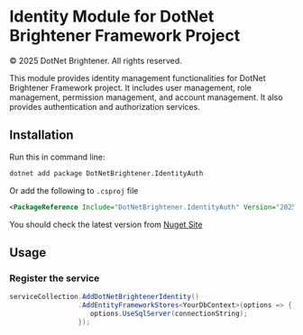 # Identity Module for DotNet Brightener Framework Project

&copy; 2025 DotNet Brightener. All rights reserved.

This module provides identity management functionalities for DotNet Brightener Framework project. It includes user management, role management, permission management, and account management. It also provides authentication and authorization services.

## Installation

Run this in command line:

``` bash
dotnet add package DotNetBrightener.IdentityAuth
```

Or add the following to `.csproj` file

```xml
<PackageReference Include="DotNetBrightener.IdentityAuth" Version="2025.0.0" />
```

You should check the latest version from [Nuget Site](https://www.nuget.org)

## Usage

### Register the service

```csharp
serviceCollection.AddDotNetBrightenerIdentity()
                 .AddEntityFrameworkStores<YourDbContext>(options => {
                    options.UseSqlServer(connectionString);
                 });
```


